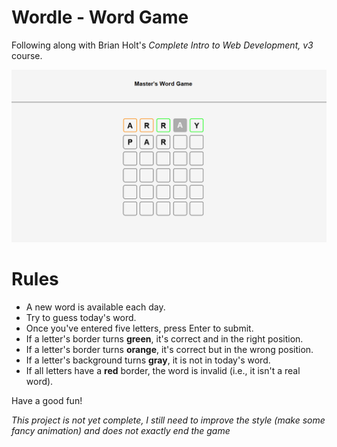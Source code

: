 # Wordle - Word Game

Following along with Brian Holt's _Complete Intro to Web Development, v3_ course.

![Background](https://raw.githubusercontent.com/RedKatzen/wordle-word-game/a1432bed36b13357839d0905dfd3a2c3134cf189/Captura%20de%20tela%202025-04-01%20081425.png)

# Rules

- A new word is available each day.
- Try to guess today's word.
- Once you've entered five letters, press Enter to submit.
- If a letter's border turns **green**, it's correct and in the right position.
- If a letter's border turns **orange**, it's correct but in the wrong position.
- If a letter's background turns **gray**, it is not in today's word.
- If all letters have a **red** border, the word is invalid (i.e., it isn't a real word).

Have a good fun!

_This project is not yet complete, I still need to improve the style (make some fancy animation) and does not exactly end the game_
